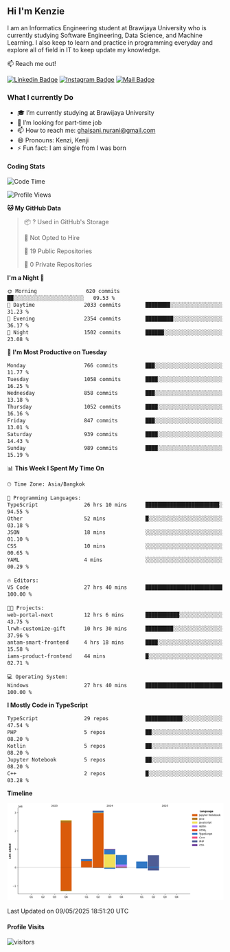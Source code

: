 ## Hi I'm Kenzie


I am an Informatics Engineering student at Brawijaya University who is currently studying Software Engineering, Data Science, and Machine Learning. I also keep to learn and practice in programming everyday and explore all of field in IT to keep update my knowledge.

:mailbox: Reach me out!

[![Linkedin Badge](https://img.shields.io/badge/-Kenzie_Taqiyassar-0e76a8?style=flat&labelColor=0e76a8&logo=linkedin&logoColor=white)](https://www.linkedin.com/in/kenzie-taqiyassar-37458b1aa/) 
[![Instagram Badge](https://img.shields.io/badge/-@__kenziehh_-e84393?style=flat&labelColor=e84393&logo=instagram&logoColor=white)](https://www.instagram.com/_kenziehh/) 
[![Mail Badge](https://img.shields.io/badge/-ghaisani.nurani-c0392b?style=flat&labelColor=c0392b&logo=gmail&logoColor=white)](mailto:ghaisani.nurani@gmail.com)

### What I currently Do

- 🎓 I’m currently studying at Brawijaya University
- 💼 I’m looking for part-time job
- 📫 How to reach me: ghaisani.nurani@gmail.com
- 😄 Pronouns: Kenzi, Kenji
- ⚡ Fun fact: I am single from I was born

#### Coding Stats
<!--START_SECTION:waka-->
![Code Time](http://img.shields.io/badge/Code%20Time-1%2C268%20hrs%207%20mins-blue)

![Profile Views](http://img.shields.io/badge/Profile%20Views-0-blue)

**🐱 My GitHub Data** 

> 📦 ? Used in GitHub's Storage 
 > 
> 🚫 Not Opted to Hire
 > 
> 📜 19 Public Repositories 
 > 
> 🔑 0 Private Repositories 
 > 
**I'm a Night 🦉** 

```text
🌞 Morning                620 commits         ██░░░░░░░░░░░░░░░░░░░░░░░   09.53 % 
🌆 Daytime                2033 commits        ████████░░░░░░░░░░░░░░░░░   31.23 % 
🌃 Evening                2354 commits        █████████░░░░░░░░░░░░░░░░   36.17 % 
🌙 Night                  1502 commits        ██████░░░░░░░░░░░░░░░░░░░   23.08 % 
```
📅 **I'm Most Productive on Tuesday** 

```text
Monday                   766 commits         ███░░░░░░░░░░░░░░░░░░░░░░   11.77 % 
Tuesday                  1058 commits        ████░░░░░░░░░░░░░░░░░░░░░   16.25 % 
Wednesday                858 commits         ███░░░░░░░░░░░░░░░░░░░░░░   13.18 % 
Thursday                 1052 commits        ████░░░░░░░░░░░░░░░░░░░░░   16.16 % 
Friday                   847 commits         ███░░░░░░░░░░░░░░░░░░░░░░   13.01 % 
Saturday                 939 commits         ████░░░░░░░░░░░░░░░░░░░░░   14.43 % 
Sunday                   989 commits         ████░░░░░░░░░░░░░░░░░░░░░   15.19 % 
```


📊 **This Week I Spent My Time On** 

```text
🕑︎ Time Zone: Asia/Bangkok

💬 Programming Languages: 
TypeScript               26 hrs 10 mins      ████████████████████████░   94.55 % 
Other                    52 mins             █░░░░░░░░░░░░░░░░░░░░░░░░   03.18 % 
JSON                     18 mins             ░░░░░░░░░░░░░░░░░░░░░░░░░   01.10 % 
CSS                      10 mins             ░░░░░░░░░░░░░░░░░░░░░░░░░   00.65 % 
YAML                     4 mins              ░░░░░░░░░░░░░░░░░░░░░░░░░   00.29 % 

🔥 Editors: 
VS Code                  27 hrs 40 mins      █████████████████████████   100.00 % 

🐱‍💻 Projects: 
web-portal-next          12 hrs 6 mins       ███████████░░░░░░░░░░░░░░   43.75 % 
lrwh-customize-gift      10 hrs 30 mins      █████████░░░░░░░░░░░░░░░░   37.96 % 
antam-smart-frontend     4 hrs 18 mins       ████░░░░░░░░░░░░░░░░░░░░░   15.58 % 
iams-product-frontend    44 mins             █░░░░░░░░░░░░░░░░░░░░░░░░   02.71 % 

💻 Operating System: 
Windows                  27 hrs 40 mins      █████████████████████████   100.00 % 
```

**I Mostly Code in TypeScript** 

```text
TypeScript               29 repos            ████████████░░░░░░░░░░░░░   47.54 % 
PHP                      5 repos             ██░░░░░░░░░░░░░░░░░░░░░░░   08.20 % 
Kotlin                   5 repos             ██░░░░░░░░░░░░░░░░░░░░░░░   08.20 % 
Jupyter Notebook         5 repos             ██░░░░░░░░░░░░░░░░░░░░░░░   08.20 % 
C++                      2 repos             █░░░░░░░░░░░░░░░░░░░░░░░░   03.28 % 
```



**Timeline**

![Lines of Code chart](https://raw.githubusercontent.com/kenziehh/kenziehh/master/assets/bar_graph.png)


 Last Updated on 09/05/2025 18:51:20 UTC
<!--END_SECTION:waka-->


#### Profile Visits

![visitors](https://visitor-badge.glitch.me/badge?page_id=kenziehh.kenziehh)






